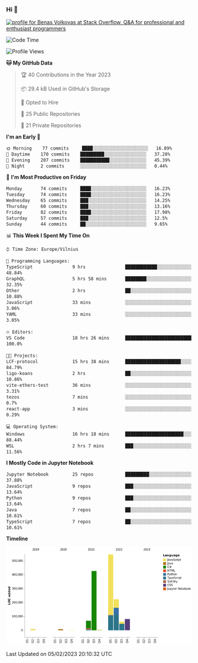### Hi 👋
<a href="https://stackoverflow.com/users/14954249/benas-volkovas"><img src="https://stackoverflow.com/users/flair/14954249.png?theme=dark" width="208" height="58" alt="profile for Benas Volkovas at Stack Overflow, Q&amp;A for professional and enthusiast programmers" title="profile for Benas Volkovas at Stack Overflow, Q&amp;A for professional and enthusiast programmers"></a>

<!--START_SECTION:waka-->
![Code Time](http://img.shields.io/badge/Code%20Time-1%2C241%20hrs%2036%20mins-blue)

![Profile Views](http://img.shields.io/badge/Profile%20Views-0-blue)

**🐱 My GitHub Data** 

> 🏆 40 Contributions in the Year 2023
 > 
> 📦 29.4 kB Used in GitHub's Storage 
 > 
> 💼 Opted to Hire
 > 
> 📜 25 Public Repositories 
 > 
> 🔑 21 Private Repositories  
 > 
**I'm an Early 🐤** 

```text
🌞 Morning    77 commits     ████░░░░░░░░░░░░░░░░░░░░░   16.89% 
🌆 Daytime    170 commits    █████████░░░░░░░░░░░░░░░░   37.28% 
🌃 Evening    207 commits    ███████████░░░░░░░░░░░░░░   45.39% 
🌙 Night      2 commits      ░░░░░░░░░░░░░░░░░░░░░░░░░   0.44%

```
📅 **I'm Most Productive on Friday** 

```text
Monday       74 commits     ████░░░░░░░░░░░░░░░░░░░░░   16.23% 
Tuesday      74 commits     ████░░░░░░░░░░░░░░░░░░░░░   16.23% 
Wednesday    65 commits     ███░░░░░░░░░░░░░░░░░░░░░░   14.25% 
Thursday     60 commits     ███░░░░░░░░░░░░░░░░░░░░░░   13.16% 
Friday       82 commits     ████░░░░░░░░░░░░░░░░░░░░░   17.98% 
Saturday     57 commits     ███░░░░░░░░░░░░░░░░░░░░░░   12.5% 
Sunday       44 commits     ██░░░░░░░░░░░░░░░░░░░░░░░   9.65%

```


📊 **This Week I Spent My Time On** 

```text
⌚︎ Time Zone: Europe/Vilnius

💬 Programming Languages: 
TypeScript               9 hrs               ████████████░░░░░░░░░░░░░   48.84% 
GraphQL                  5 hrs 58 mins       ████████░░░░░░░░░░░░░░░░░   32.35% 
Other                    2 hrs               ██░░░░░░░░░░░░░░░░░░░░░░░   10.88% 
JavaScript               33 mins             ░░░░░░░░░░░░░░░░░░░░░░░░░   3.06% 
YAML                     33 mins             ░░░░░░░░░░░░░░░░░░░░░░░░░   3.05%

🔥 Editors: 
VS Code                  18 hrs 26 mins      █████████████████████████   100.0%

🐱‍💻 Projects: 
LCF-protocol             15 hrs 38 mins      █████████████████████░░░░   84.79% 
ligo-koans               2 hrs               ██░░░░░░░░░░░░░░░░░░░░░░░   10.86% 
vite-ethers-test         36 mins             ░░░░░░░░░░░░░░░░░░░░░░░░░   3.31% 
tezos                    7 mins              ░░░░░░░░░░░░░░░░░░░░░░░░░   0.7% 
react-app                3 mins              ░░░░░░░░░░░░░░░░░░░░░░░░░   0.29%

💻 Operating System: 
Windows                  16 hrs 18 mins      ██████████████████████░░░   88.44% 
WSL                      2 hrs 7 mins        ███░░░░░░░░░░░░░░░░░░░░░░   11.56%

```

**I Mostly Code in Jupyter Notebook** 

```text
Jupyter Notebook         25 repos            █████████░░░░░░░░░░░░░░░░   37.88% 
JavaScript               9 repos             ███░░░░░░░░░░░░░░░░░░░░░░   13.64% 
Python                   9 repos             ███░░░░░░░░░░░░░░░░░░░░░░   13.64% 
Java                     7 repos             ██░░░░░░░░░░░░░░░░░░░░░░░   10.61% 
TypeScript               7 repos             ██░░░░░░░░░░░░░░░░░░░░░░░   10.61%

```


**Timeline**

![Chart not found](https://raw.githubusercontent.com/BenasVolkovas/BenasVolkovas/main/charts/bar_graph.png) 


 Last Updated on 05/02/2023 20:10:32 UTC
<!--END_SECTION:waka-->
